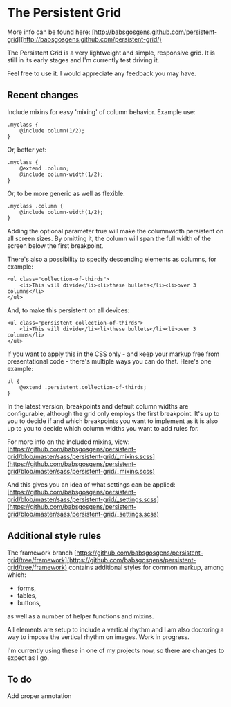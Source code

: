# The Persistent Grid

More info can be found here: [http://babsgosgens.github.com/persistent-grid](http://babsgosgens.github.com/persistent-grid/)

The Persistent Grid is a very lightweight and simple, responsive grid. It is still in its early stages and I'm currently test driving it.

Feel free to use it. I would appreciate any feedback you may have.

## Recent changes
Include mixins for easy 'mixing' of column behavior. Example use:

```
.myclass {
	@include column(1/2);
}
```

Or, better yet:

```
.myclass {
	@extend .column;
	@include column-width(1/2);
}
```

Or, to be more generic as well as flexible:

```
.myclass .column {
	@include column-width(1/2);
}
```

Adding the optional parameter true will make the columnwidth persistent on all screen sizes. By omitting it, the column will span the full width of the screen below the first breakpoint.

There's also a possibility to specify descending elements as columns, for example:

```
<ul class="collection-of-thirds">
	<li>This will divide</li><li>these bullets</li><li>over 3 columns</li>
</ul>
```

And, to make this persistent on all devices:

```
<ul class="persistent collection-of-thirds">
	<li>This will divide</li><li>these bullets</li><li>over 3 columns</li>
</ul>
```

If you want to apply this in the CSS only - and keep your markup free from presentational code - there's multiple ways you can do that. Here's one example:

```
ul {
	@extend .persistent.collection-of-thirds;
}
```

In the latest version, breakpoints and default column widths are configurable, although the grid only employs the first breakpoint. It's up to you to decide if and which breakpoints you want to implement as it is also up to you to decide which column widths you want to add rules for.

For more info on the included mixins, view: [https://github.com/babsgosgens/persistent-grid/blob/master/sass/persistent-grid/_mixins.scss](https://github.com/babsgosgens/persistent-grid/blob/master/sass/persistent-grid/_mixins.scss)

And this gives you an idea of what settings can be applied: [https://github.com/babsgosgens/persistent-grid/blob/master/sass/persistent-grid/_settings.scss](https://github.com/babsgosgens/persistent-grid/blob/master/sass/persistent-grid/_settings.scss)

## Additional style rules
The framework branch [https://github.com/babsgosgens/persistent-grid/tree/framework](https://github.com/babsgosgens/persistent-grid/tree/framework) contains additional styles for common markup, among which:
* forms,
* tables,
* buttons,

as well as a number of helper functions and mixins.

All elements are setup to include a vertical rhythm and I am also doctoring a way to impose the vertical rhythm on images. Work in progress.

I'm currently using these in one of my projects now, so there are changes to expect as I go.

## To do
Add proper annotation
